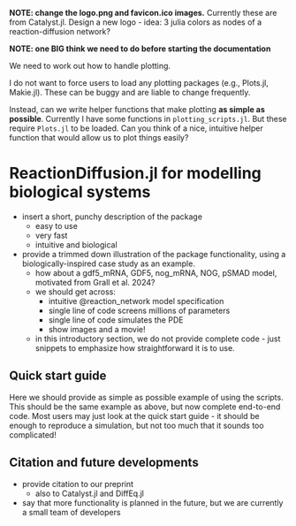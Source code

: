 **NOTE: change the logo.png and favicon.ico images.** Currently these are from Catalyst.jl. Design a new logo - idea: 3 julia colors as nodes of a reaction-diffusion network?

**NOTE: one BIG think we need to do before starting the documentation**

We need to work out how to handle plotting.

I do not want to force users to load any plotting packages (e.g., Plots.jl, Makie.jl). These can be buggy and are liable to change frequently.

Instead, can we write helper functions that make plotting **as simple as possible**. Currently I have some functions in `plotting_scripts.jl`. But these require `Plots.jl` to be loaded. Can you think of a nice, intuitive helper function that would allow us to plot things easily?

# ReactionDiffusion.jl for modelling biological systems

- insert a short, punchy description of the package
    - easy to use
    - very fast
    - intuitive and biological
- provide a trimmed down illustration of the package functionality, using a biologically-inspired case study as an example.
    - how about a gdf5_mRNA, GDF5, nog_mRNA, NOG, pSMAD model, motivated from Grall et al. 2024?
    - we should get across:
        - intuitive @reaction_network model specification
        - single line of code screens millions of parameters
        - single line of code simulates the PDE
        - show images and a movie!
    - in this introductory section, we do not provide complete code - just snippets to emphasize how straightforward it is to use. 



## Quick start guide

Here we should provide as simple as possible example of using the scripts. This should be the same example as above, but now complete end-to-end code. Most users may just look at the quick start guide - it should be enough to reproduce a simulation, but not too much that it sounds too complicated!

## Citation and future developments

- provide citation to our preprint
    - also to Catalyst.jl and DiffEq.jl
- say that more functionality is planned in the future, but we are currently a small team of developers




